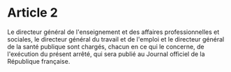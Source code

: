 # Article 2

Le directeur général de l'enseignement et des affaires professionnelles et sociales, le directeur général du travail et de l'emploi et le directeur général de la santé publique sont chargés, chacun en ce qui le concerne, de l'exécution du présent arrêté, qui sera publié au Journal officiel de la République française.
